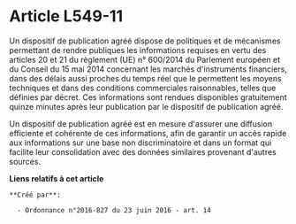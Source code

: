 # Article L549-11

Un dispositif de publication agréé dispose de politiques et de mécanismes permettant de rendre publiques les informations
requises en vertu des articles 20 et 21 du règlement (UE) n° 600/2014 du Parlement européen et du Conseil du 15 mai 2014
concernant les marchés d'instruments financiers, dans des délais aussi proches du temps réel que le permettent les moyens
techniques et dans des conditions commerciales raisonnables, telles que définies par décret. Ces informations sont rendues
disponibles gratuitement quinze minutes après leur publication par le dispositif de publication agréé.

Un dispositif de publication agréé est en mesure d'assurer une diffusion efficiente et cohérente de ces informations, afin de
garantir un accès rapide aux informations sur une base non discriminatoire et dans un format qui facilite leur consolidation
avec des données similaires provenant d'autres sources.

**Liens relatifs à cet article**

	**Créé par**:

	  - Ordonnance n°2016-827 du 23 juin 2016 - art. 14

